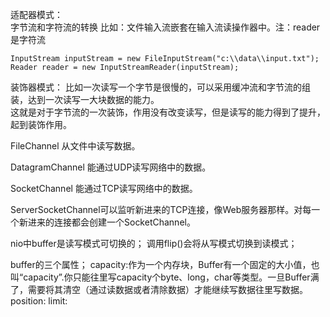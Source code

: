 适配器模式：  
	字节流和字符流的转换
比如：文件输入流嵌套在输入流读操作器中。注：reader是字符流  
```
InputStream inputStream = new FileInputStream("c:\\data\\input.txt");  
Reader reader = new InputStreamReader(inputStream);  

```
  
装饰器模式：
	比如一次读写一个字节是很慢的，可以采用缓冲流和字节流的组装，达到一次读写一大块数据的能力。  
这就是对于字节流的一次装饰，作用没有改变读写，但是读写的能力得到了提升，起到装饰作用。




FileChannel 从文件中读写数据。

DatagramChannel 能通过UDP读写网络中的数据。

SocketChannel 能通过TCP读写网络中的数据。

ServerSocketChannel可以监听新进来的TCP连接，像Web服务器那样。对每一个新进来的连接都会创建一个SocketChannel。


nio中buffer是读写模式可切换的；
调用flip()会将从写模式切换到读模式；

buffer的三个属性； 
capacity:作为一个内存块，Buffer有一个固定的大小值，也叫“capacity”.你只能往里写capacity个byte、long，char等类型。一旦Buffer满了，需要将其清空（通过读数据或者清除数据）才能继续写数据往里写数据。
position:
limit: